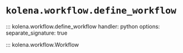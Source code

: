 # `kolena.workflow.define_workflow`

::: kolena.workflow.define_workflow
    handler: python
    options:
      separate_signature: true

::: kolena.workflow.Workflow

